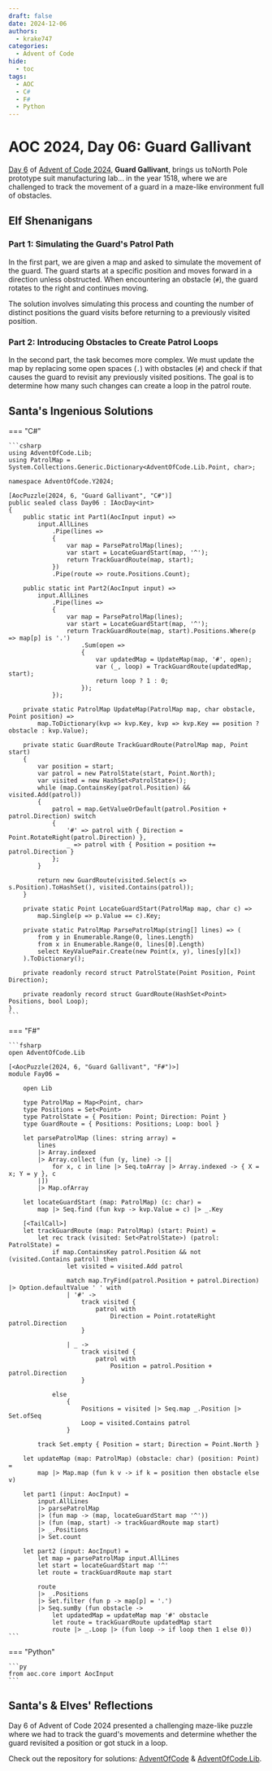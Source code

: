 ```yaml
---
draft: false
date: 2024-12-06
authors:
  - krake747
categories:
  - Advent of Code
hide:
  - toc
tags:
  - AOC
  - C#
  - F#
  - Python
---
```


# AOC 2024, Day 06: Guard Gallivant

[Day 6](https://adventofcode.com/2024/day/6) of [Advent of Code 2024](https://adventofcode.com/2024/), **Guard Gallivant**, brings us toNorth Pole prototype suit manufacturing lab... in the year 1518, where we are challenged to track the movement of a guard in a maze-like environment full of obstacles.


<!-- more -->

## Elf Shenanigans

### **Part 1: Simulating the Guard's Patrol Path**

In the first part, we are given a map and asked to simulate the movement of the guard. The guard starts at a specific position and moves forward in a direction unless obstructed. When encountering an obstacle (`#`), the guard rotates to the right and continues moving.

The solution involves simulating this process and counting the number of distinct positions the guard visits before returning to a previously visited position.


### **Part 2: Introducing Obstacles to Create Patrol Loops**

In the second part, the task becomes more complex. We must update the map by replacing some open spaces (`.`) with obstacles (`#`) and check if that causes the guard to revisit any previously visited positions. The goal is to determine how many such changes can create a loop in the patrol route.


## Santa's Ingenious Solutions

=== "C#"

    ```csharp
    using AdventOfCode.Lib;
    using PatrolMap = System.Collections.Generic.Dictionary<AdventOfCode.Lib.Point, char>;

    namespace AdventOfCode.Y2024;

    [AocPuzzle(2024, 6, "Guard Gallivant", "C#")]
    public sealed class Day06 : IAocDay<int>
    {
        public static int Part1(AocInput input) =>
            input.AllLines
                .Pipe(lines =>
                {
                    var map = ParsePatrolMap(lines);
                    var start = LocateGuardStart(map, '^');
                    return TrackGuardRoute(map, start);
                })
                .Pipe(route => route.Positions.Count);

        public static int Part2(AocInput input) =>
            input.AllLines
                .Pipe(lines =>
                {
                    var map = ParsePatrolMap(lines);
                    var start = LocateGuardStart(map, '^');
                    return TrackGuardRoute(map, start).Positions.Where(p => map[p] is '.')
                        .Sum(open =>
                        {
                            var updatedMap = UpdateMap(map, '#', open);
                            var (_, loop) = TrackGuardRoute(updatedMap, start);
                            return loop ? 1 : 0;
                        });
                });

        private static PatrolMap UpdateMap(PatrolMap map, char obstacle, Point position) =>
            map.ToDictionary(kvp => kvp.Key, kvp => kvp.Key == position ? obstacle : kvp.Value);

        private static GuardRoute TrackGuardRoute(PatrolMap map, Point start)
        {
            var position = start;
            var patrol = new PatrolState(start, Point.North);
            var visited = new HashSet<PatrolState>();
            while (map.ContainsKey(patrol.Position) && visited.Add(patrol))
            {
                patrol = map.GetValueOrDefault(patrol.Position + patrol.Direction) switch
                {
                    '#' => patrol with { Direction = Point.RotateRight(patrol.Direction) },
                    _ => patrol with { Position = position += patrol.Direction }
                };
            }

            return new GuardRoute(visited.Select(s => s.Position).ToHashSet(), visited.Contains(patrol));
        }

        private static Point LocateGuardStart(PatrolMap map, char c) =>
            map.Single(p => p.Value == c).Key;

        private static PatrolMap ParsePatrolMap(string[] lines) => (
            from y in Enumerable.Range(0, lines.Length)
            from x in Enumerable.Range(0, lines[0].Length)
            select KeyValuePair.Create(new Point(x, y), lines[y][x])
        ).ToDictionary();

        private readonly record struct PatrolState(Point Position, Point Direction);

        private readonly record struct GuardRoute(HashSet<Point> Positions, bool Loop);
    }
    ```

=== "F#"

    ```fsharp
    open AdventOfCode.Lib

    [<AocPuzzle(2024, 6, "Guard Gallivant", "F#")>]
    module Fay06 =

        open Lib

        type PatrolMap = Map<Point, char>
        type Positions = Set<Point>
        type PatrolState = { Position: Point; Direction: Point }
        type GuardRoute = { Positions: Positions; Loop: bool }

        let parsePatrolMap (lines: string array) =
            lines
            |> Array.indexed
            |> Array.collect (fun (y, line) -> [|
                for x, c in line |> Seq.toArray |> Array.indexed -> { X = x; Y = y }, c
            |])
            |> Map.ofArray

        let locateGuardStart (map: PatrolMap) (c: char) =
            map |> Seq.find (fun kvp -> kvp.Value = c) |> _.Key

        [<TailCall>]
        let trackGuardRoute (map: PatrolMap) (start: Point) =
            let rec track (visited: Set<PatrolState>) (patrol: PatrolState) =
                if map.ContainsKey patrol.Position && not (visited.Contains patrol) then
                    let visited = visited.Add patrol

                    match map.TryFind(patrol.Position + patrol.Direction) |> Option.defaultValue ' ' with
                    | '#' ->
                        track visited {
                            patrol with
                                Direction = Point.rotateRight patrol.Direction
                        }

                    | _ ->
                        track visited {
                            patrol with
                                Position = patrol.Position + patrol.Direction
                        }

                else
                    {
                        Positions = visited |> Seq.map _.Position |> Set.ofSeq
                        Loop = visited.Contains patrol
                    }

            track Set.empty { Position = start; Direction = Point.North }

        let updateMap (map: PatrolMap) (obstacle: char) (position: Point) =
            map |> Map.map (fun k v -> if k = position then obstacle else v)

        let part1 (input: AocInput) =
            input.AllLines
            |> parsePatrolMap
            |> (fun map -> (map, locateGuardStart map '^'))
            |> (fun (map, start) -> trackGuardRoute map start)
            |> _.Positions
            |> Set.count

        let part2 (input: AocInput) =
            let map = parsePatrolMap input.AllLines
            let start = locateGuardStart map '^'
            let route = trackGuardRoute map start

            route
            |> _.Positions
            |> Set.filter (fun p -> map[p] = '.')
            |> Seq.sumBy (fun obstacle ->
                let updatedMap = updateMap map '#' obstacle
                let route = trackGuardRoute updatedMap start
                route |> _.Loop |> (fun loop -> if loop then 1 else 0))
    ```

=== "Python"

    ```py
    from aoc.core import AocInput
    ```

## Santa's & Elves' Reflections

Day 6 of Advent of Code 2024 presented a challenging maze-like puzzle where we had to track the guard's movements and determine whether the guard revisited a position or got stuck in a loop.

Check out the repository for solutions: [AdventOfCode](https://github.com/krake747/csharp-advent-of-code/) & [AdventOfCode.Lib](https://krake747.github.io/krake-blog/snippets/aoc/library/).